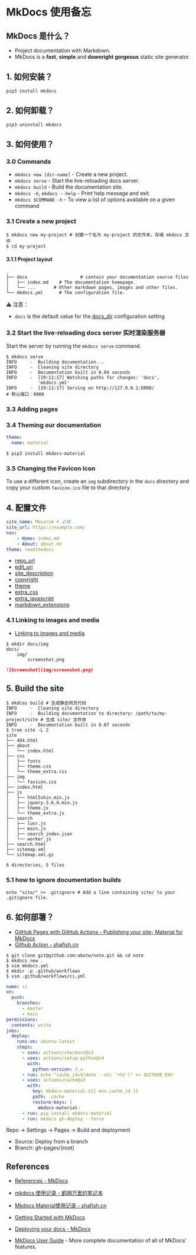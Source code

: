 # MkDocs 使用备忘

## MkDocs 是什么？

* Project documentation with Markdown.
* MkDocs is a **fast**, **simple** and **downright gorgeous** static site generator.

## 1. 如何安装？

```shell
pip3 install mkdocs
```

## 2. 如何卸载？

```shell
pip3 uninstall mkdocs
```

## 3. 如何使用？

### 3.0 Commands

* `mkdocs new [dir-name]` - Create a new project.
* `mkdocs serve` - Start the live-reloading docs server.
* `mkdocs build` - Build the documentation site.
* `mkdocs -h`, `mkdocs --help` - Print help message and exit.
* `mkdocs $COMMAND -h` - To view a list of options available on a given command

### 3.1 Create a new project

```shell
$ mkdocs new my-project # 创建一个名为 my-project 的文件夹，存储 mkdocs 文件
$ cd my-project
```

#### 3.1.1 Project layout

```
.
├── docs					# contain your documentation source files
│   ├── index.md	# The documentation homepage.
│   └── ...       # Other markdown pages, images and other files.
└── mkdocs.yml		# The configuration file.
```

⚠️ 注意：

* `docs` is the default value for the [docs_dir](https://www.mkdocs.org/user-guide/configuration/#docs_dir) configuration setting

### 3.2 Start the live-reloading docs server 实时渲染服务器

Start the server by running the `mkdocs serve` command.

```shell
$ mkdocs serve
INFO     -  Building documentation...
INFO     -  Cleaning site directory
INFO     -  Documentation built in 0.04 seconds
INFO     -  [19:11:17] Watching paths for changes: 'docs',
            'mkdocs.yml'
INFO     -  [19:11:17] Serving on http://127.0.0.1:8000/
# 默认端口：8000
```

### 3.3 Adding pages

### 3.4 Theming our documentation

```yaml
theme:
  name: material
```

```shell
$ pip3 install mkdocs-material
```



### 3.5 Changing the Favicon Icon

To use a different icon, create an `img` subdirectory in the `docs` directory and copy your custom `favicon.ico` file to that directory.

## 4. 配置文件

```yaml
site_name: MkLorum # 必填
site_url: https://example.com/
nav:
    - Home: index.md
    - About: about.md
theme: readthedocs
```

* [repo_url](https://www.mkdocs.org/user-guide/configuration/#repo_url)
* [edit_uri](https://www.mkdocs.org/user-guide/configuration/#edit_uri)
* [site_description](https://www.mkdocs.org/user-guide/configuration/#site_description)
* [copyright](https://www.mkdocs.org/user-guide/configuration/#copyright)
* [theme](https://www.mkdocs.org/user-guide/configuration/#theme)
* [extra_css](https://www.mkdocs.org/user-guide/configuration/#extra_css)
* [extra_javascript](https://www.mkdocs.org/user-guide/configuration/#extra_javascript)
* [markdown_extensions](https://www.mkdocs.org/user-guide/configuration/#markdown_extensions)

### 4.1 Linking to images and media

* [Linking to images and media](https://www.mkdocs.org/user-guide/writing-your-docs/#linking-to-images-and-media)

```shell
$ mkdir docs/img
docs/
    img/
        screenshot.png
```

```markdown
![Screenshot](img/screenshot.png)
```

## 5. Build the site

```shell
$ mkdcos build # 生成静态网页代码
INFO     -  Cleaning site directory
INFO     -  Building documentation to directory: /path/to/my-project/site # 生成 site/ 文件夹
INFO     -  Documentation built in 0.07 seconds
$ tree site -L 2
site
├── 404.html
├── about
│   └── index.html
├── css
│   ├── fonts
│   ├── theme.css
│   └── theme_extra.css
├── img
│   └── favicon.ico
├── index.html
├── js
│   ├── html5shiv.min.js
│   ├── jquery-3.6.0.min.js
│   ├── theme.js
│   └── theme_extra.js
├── search
│   ├── lunr.js
│   ├── main.js
│   ├── search_index.json
│   └── worker.js
├── search.html
├── sitemap.xml
└── sitemap.xml.gz

6 directories, 5 files
```

### 5.1 how to ignore documentation builds

```shell
echo "site/" >> .gitignore # Add a line containing site/ to your .gitignore file.
```

## 6. 如何部署？

- [GitHub Pages with GitHub Actions - Publishing your site- Material for MkDocs](https://squidfunk.github.io/mkdocs-material/publishing-your-site/#with-github-actions)
- [Github Action - shafish.cn](https://shafish.cn/blog/2021/12/github_action/)

``` shell
$ git clone git@github.com:abotw/note.git && cd note
$ mkdocs new .
$ vim mkdocs.yml
$ mkdir -p .github/workflows
$ vim .github/workflows/ci.yml
```

``` yaml title=".github/workflows/ci.yml"
name: ci 
on:
  push:
    branches:
      - master 
      - main
permissions:
  contents: write
jobs:
  deploy:
    runs-on: ubuntu-latest
    steps:
      - uses: actions/checkout@v3
      - uses: actions/setup-python@v4
        with:
          python-version: 3.x
      - run: echo "cache_id=$(date --utc '+%V')" >> $GITHUB_ENV 
      - uses: actions/cache@v3
        with:
          key: mkdocs-material-${{ env.cache_id }}
          path: .cache
          restore-keys: |
            mkdocs-material-
      - run: pip install mkdocs-material 
      - run: mkdocs gh-deploy --force
```

Repo -> Settings -> Pages -> Build and deployment

* Source: Deploy from a branch
* Branch: gh-pages/(root)

## References

* [References - MkDocs](https://squidfunk.github.io/mkdocs-material/reference/)

* [mkdocs 使用记录 - 鹤翔万里的笔记本](https://note.tonycrane.cc/cs/tools/mkdocs/)

* [Mkdocs Material使用记录 - shafish.cn](https://shafish.cn/blog/mkdocs/)

* [Getting Started with MkDocs](https://www.mkdocs.org/getting-started/)

* [Deploying your docs - MkDocs](https://www.mkdocs.org/user-guide/deploying-your-docs/)

* [MkDocs User Guide](https://www.mkdocs.org/user-guide/) - More complete documentation of all of MkDocs' features.